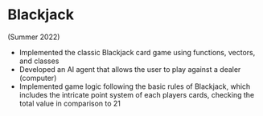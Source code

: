 # Blackjack
(Summer 2022)
* Implemented the classic Blackjack card game using functions, vectors, and classes
* Developed an AI agent that allows the user to play against a dealer (computer)
* Implemented game logic following the basic rules of Blackjack, which includes the intricate point system of each players cards, checking the total value in comparison to 21
